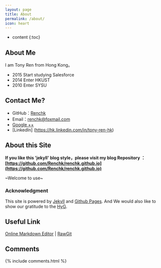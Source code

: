 ```yaml
---
layout: page
title: About
permalink: /about/
icon: heart
---
```


* content
{:toc}

## About Me

I am Tony Ren from Hong Kong。



* 2015 Start studying Salesforce
* 2014 Enter HKUST
* 2010 Enter SYSU

## Contact Me?

* GitHub：[Renchk](https://github.com/Renchk)
* Email：renchk@foxmail.com
* [Google ++](https://plus.google.com/104700122819352899100)
* [LinkedIn] (https://hk.linkedin.com/in/tony-ren-hk)

## About this Site

**If you like this 'jekyll' blog style，please visit my blog Repository ：[https://github.com/Renchk/renchk.github.io](https://github.com/Renchk/renchk.github.io)**

~Welcome to use~



### Acknowledgment

This site is powered by [Jekyll](https://jekyllrb.com/) and [Github Pages](https://pages.github.com/).
And We would also like to show our gratitude to the [HyG](https://github.com/Gaohaoyang).



## Useful Link

[Online Markdown Editor](http://dillinger.io/) \| [RawGit](https://rawgit.com/) 

## Comments

{% include comments.html %}